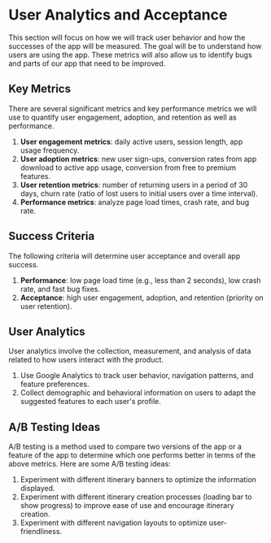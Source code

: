 # User Analytics and Acceptance
This section will focus on how we will track user behavior and how the successes of the app will be measured. The goal will be to understand how users are using the app. These metrics will also allow us to identify bugs and parts of our app that need to be improved.

## Key Metrics
There are several significant metrics and key performance metrics we will use to quantify user engagement, adoption, and retention as well as performance.

1. **User engagement metrics**: daily active users, session length, app usage frequency.
1. **User adoption metrics**: new user sign-ups, conversion rates from app download to active app usage, conversion from free to premium features.
1. **User retention metrics**: number of returning users in a period of 30 days, churn rate (ratio of lost users to initial users over a time interval).
1. **Performance metrics**: analyze page load times, crash rate, and bug rate.

## Success Criteria
The following criteria will determine user acceptance and overall app success.

1. **Performance**: low page load time (e.g., less than 2 seconds), low crash rate, and fast bug fixes.
1. **Acceptance**: high user engagement, adoption, and retention (priority on user retention).

## User Analytics
User analytics involve the collection, measurement, and analysis of data related to how users interact with the product.

1. Use Google Analytics to track user behavior, navigation patterns, and feature preferences.
1. Collect demographic and behavioral information on users to adapt the suggested features to each user's profile.

## A/B Testing Ideas
A/B testing is a method used to compare two versions of the app or a feature of the app to determine which one performs better in terms of the above metrics. Here are some A/B testing ideas:

1. Experiment with different itinerary banners to optimize the information displayed.
1. Experiment with different itinerary creation processes (loading bar to show progress) to improve ease of use and encourage itinerary creation.
1. Experiment with different navigation layouts to optimize user-friendliness.